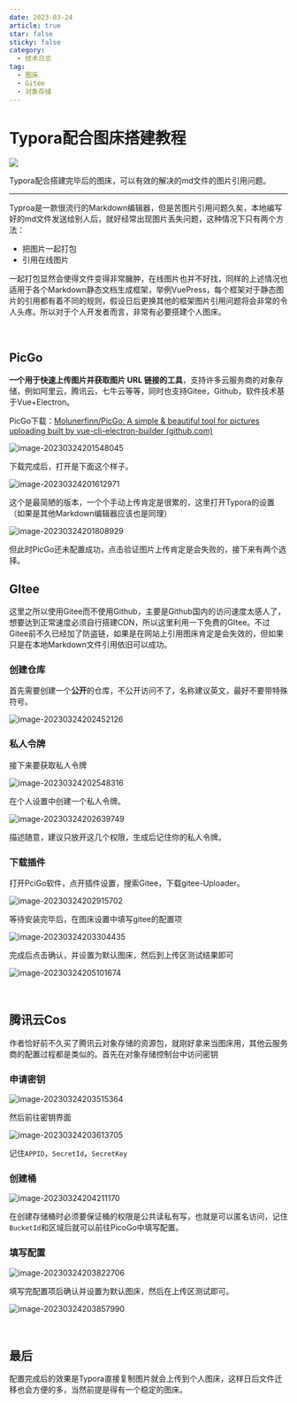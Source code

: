 ```yaml
---
date: 2023-03-24
article: true
star: false
sticky: false
category:
  - 技术日志
tag:
  - 图床
  - Gitee
  - 对象存储
---
```

# Typora配合图床搭建教程
![](https://public-1308755698.cos.ap-chongqing.myqcloud.com//img/wallhaven-953v9d.png)

Typora配合搭建完毕后的图床，可以有效的解决的md文件的图片引用问题。

<!-- more -->
---
Typroa是一款很流行的Markdown编辑器，但是苦图片引用问题久矣，本地编写好的md文件发送给别人后，就好经常出现图片丢失问题，这种情况下只有两个方法：

- 把图片一起打包
- 引用在线图片

一起打包显然会使得文件变得非常臃肿，在线图片也并不好找，同样的上述情况也适用于各个Markdown静态文档生成框架，举例VuePress，每个框架对于静态图片的引用都有着不同的规则，假设日后更换其他的框架图片引用问题将会非常的令人头疼。所以对于个人开发者而言，非常有必要搭建个人图床。

<br>

## PicGo

**一个用于快速上传图片并获取图片 URL 链接的工具**，支持许多云服务商的对象存储，例如阿里云，腾讯云，七牛云等等，同时也支持Gitee，Github，软件技术基于Vue+Electron。

PicGo下载：[Molunerfinn/PicGo: A simple & beautiful tool for pictures uploading built by vue-cli-electron-builder (github.com)](https://github.com/Molunerfinn/PicGo#下载安装)

![image-20230324201548045](https://public-1308755698.cos.ap-chongqing.myqcloud.com//img/image-20230324201548045.png)



下载完成后，打开是下面这个样子。

![image-20230324201612971](https://public-1308755698.cos.ap-chongqing.myqcloud.com//img/image-20230324201612971.png)



这个是最简陋的版本，一个个手动上传肯定是很累的，这里打开Typora的设置（如果是其他Markdown编辑器应该也是同理）

![image-20230324201808929](https://public-1308755698.cos.ap-chongqing.myqcloud.com//img/image-20230324201808929.png)



但此时PicGo还未配置成功，点击验证图片上传肯定是会失败的，接下来有两个选择。



## GItee

这里之所以使用Gitee而不使用Github，主要是Github国内的访问速度太感人了，想要达到正常速度必须自行搭建CDN，所以这里利用一下免费的GItee。不过Gitee前不久已经加了防盗链，如果是在网站上引用图床肯定是会失效的，但如果只是在本地Markdown文件引用依旧可以成功。

### 创建仓库

首先需要创建一个**公开**的仓库，不公开访问不了，名称建议英文，最好不要带特殊符号。

![image-20230324202452126](https://public-1308755698.cos.ap-chongqing.myqcloud.com//img/image-20230324202452126.png)



### 私人令牌

接下来要获取私人令牌

![image-20230324202548316](https://public-1308755698.cos.ap-chongqing.myqcloud.com//img/image-20230324202548316.png)



在个人设置中创建一个私人令牌。

![image-20230324202639749](https://public-1308755698.cos.ap-chongqing.myqcloud.com//img/image-20230324202639749.png)

描述随意，建议只放开这几个权限，生成后记住你的私人令牌。

### 下载插件

打开PciGo软件，点开插件设置，搜索Gitee，下载gitee-Uploader。



![image-20230324202915702](https://public-1308755698.cos.ap-chongqing.myqcloud.com//img/image-20230324202915702.png)



等待安装完毕后，在图床设置中填写gitee的配置项

![image-20230324203304435](https://public-1308755698.cos.ap-chongqing.myqcloud.com//img/image-20230324203304435.png)



完成后点击确认，并设置为默认图床，然后到上传区测试结果即可

![image-20230324205101674](https://public-1308755698.cos.ap-chongqing.myqcloud.com//img/202303242051716.png)



<br>

## 腾讯云Cos

作者恰好前不久买了腾讯云对象存储的资源包，就刚好拿来当图床用，其他云服务商的配置过程都是类似的。首先在对象存储控制台中访问密钥

### 申请密钥

![image-20230324203515364](https://public-1308755698.cos.ap-chongqing.myqcloud.com//img/image-20230324203515364.png)



然后前往密钥界面

![image-20230324203613705](https://public-1308755698.cos.ap-chongqing.myqcloud.com//img/image-20230324203613705.png)



记住`APPID`，`SecretId`，`SecretKey`

### 创建桶

![image-20230324204211170](https://gitee.com/FLoat1024/pic/raw/master/img/image-20230324204211170.png)



在创建存储桶时必须要保证桶的权限是公共读私有写，也就是可以匿名访问，记住`BucketId`和区域后就可以前往PicoGo中填写配置。

### 填写配置

![image-20230324203822706](https://public-1308755698.cos.ap-chongqing.myqcloud.com//img/image-20230324203822706.png)



填写完配置项后确认并设置为默认图床，然后在上传区测试即可。

![image-20230324203857990](https://public-1308755698.cos.ap-chongqing.myqcloud.com//img/image-20230324203857990.png)



<br>

## 最后

配置完成后的效果是Typora直接复制图片就会上传到个人图床，这样日后文件迁移也会方便的多，当然前提是得有一个稳定的图床。